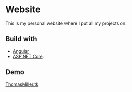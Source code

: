 # Website

This is my personal website where I put all my projects on.

## Build with
- [Angular](https://angular.io/)
- [ASP.NET Core](https://www.asp.net/core/overview/aspnet-vnext).

## Demo
[ThomasMiller.tk](https://thomasmiller.tk)